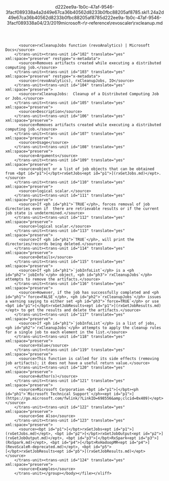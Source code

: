 <?xml version="1.0"?><xliff version="1.2" xmlns="urn:oasis:names:tc:xliff:document:1.2" xmlns:xsi="http://www.w3.org/2001/XMLSchema-instance" xsi:schemaLocation="urn:oasis:names:tc:xliff:document:1.2 xliff-core-1.2-transitional.xsd"><file datatype="xml" original="rxcleanup.md" source-language="en-US" target-language="en-US"><header><tool tool-id="mdxliff" tool-name="mdxliff" tool-version="1.0-1931010" tool-company="Microsoft" /><xliffext:skl_file_name xmlns:xliffext="urn:microsoft:content:schema:xliffextensions">d222ee9a-1b0c-47af-9546-3facf089338a4a2d49e67ca36b40562d8233b0fbc88205af8785.skl</xliffext:skl_file_name><xliffext:version xmlns:xliffext="urn:microsoft:content:schema:xliffextensions">1.2</xliffext:version><xliffext:ms.openlocfilehash xmlns:xliffext="urn:microsoft:content:schema:xliffextensions">4a2d49e67ca36b40562d8233b0fbc88205af8785</xliffext:ms.openlocfilehash><xliffext:ms.sourcegitcommit xmlns:xliffext="urn:microsoft:content:schema:xliffextensions">d222ee9a-1b0c-47af-9546-3facf089338a</xliffext:ms.sourcegitcommit><xliffext:ms.lasthandoff xmlns:xliffext="urn:microsoft:content:schema:xliffextensions">04/23/2019</xliffext:ms.lasthandoff><xliffext:ms.openlocfilepath xmlns:xliffext="urn:microsoft:content:schema:xliffextensions">microsoft-r\r-reference\revoscaler\rxcleanup.md</xliffext:ms.openlocfilepath></header><body><group id="content" extype="content"><trans-unit id="101" translate="yes" xml:space="preserve" restype="x-metadata">
          <source>rxCleanupJobs function (revoAnalytics) | Microsoft Docs</source>
        </trans-unit><trans-unit id="102" translate="yes" xml:space="preserve" restype="x-metadata">
          <source>Removes artifacts created while executing a distributed computing job.</source>
        </trans-unit><trans-unit id="103" translate="yes" xml:space="preserve" restype="x-metadata">
          <source>(revoAnalytics), rxCleanupJobs, IO</source>
        </trans-unit><trans-unit id="104" translate="yes" xml:space="preserve">
          <source>rxCleanupJobs:  Cleanup of a Distributed Computing Job or Jobs.</source>
        </trans-unit><trans-unit id="105" translate="yes" xml:space="preserve">
          <source>Description</source>
        </trans-unit><trans-unit id="106" translate="yes" xml:space="preserve">
          <source>Removes artifacts created while executing a distributed computing job.</source>
        </trans-unit><trans-unit id="107" translate="yes" xml:space="preserve">
          <source>Usage</source>
        </trans-unit><trans-unit id="108" translate="yes" xml:space="preserve">
          <source>Arguments</source>
        </trans-unit><trans-unit id="109" translate="yes" xml:space="preserve">
          <source>object or a list of job objects that can be obtained  from <bpt id="p1">[</bpt>rxGetJobs<ept id="p1">](rxGetJobs.md)</ept>.</source>
        </trans-unit><trans-unit id="110" translate="yes" xml:space="preserve">
          <source>logical scalar.</source>
        </trans-unit><trans-unit id="111" translate="yes" xml:space="preserve">
          <source>If <ph id="ph1">`TRUE`</ph>, forces removal of job directories even if  there are retrievable results or if the current job state is undetermined.</source>
        </trans-unit><trans-unit id="112" translate="yes" xml:space="preserve">
          <source>logical scalar.</source>
        </trans-unit><trans-unit id="113" translate="yes" xml:space="preserve">
          <source>If <ph id="ph1">`TRUE`</ph>, will print the directories/records being deleted.</source>
        </trans-unit><trans-unit id="114" translate="yes" xml:space="preserve">
          <source>Details</source>
        </trans-unit><trans-unit id="115" translate="yes" xml:space="preserve">
          <source>If <ph id="ph1">`jobInfoList`</ph> is a <ph id="ph2">`jobInfo`</ph> object, <ph id="ph3">`rxCleanupJobs`</ph> attempts to remove the artifacts.</source>
        </trans-unit><trans-unit id="116" translate="yes" xml:space="preserve">
          <source>However, if the job has successfully completed and <ph id="ph1">`force=FALSE`</ph>, <ph id="ph2">`rxCleanupJobs`</ph> issues a warning saying to either set <ph id="ph3">`force=TRUE`</ph> or use <bpt id="p1">[</bpt>rxGetJobResults<ept id="p1">](rxGetJobResults.md)</ept> to get the results and delete the artifacts.</source>
        </trans-unit><trans-unit id="117" translate="yes" xml:space="preserve">
          <source>If <ph id="ph1">`jobInfoList`</ph> is a list of jobs, <ph id="ph2">`rxCleanupJobs`</ph> attempts to apply the cleanup rules for a single job to each element in the list.</source>
        </trans-unit><trans-unit id="118" translate="yes" xml:space="preserve">
          <source>Value</source>
        </trans-unit><trans-unit id="119" translate="yes" xml:space="preserve">
          <source>This function is called for its side effects (removing job artifacts); it does not have a useful return value.</source>
        </trans-unit><trans-unit id="120" translate="yes" xml:space="preserve">
          <source>Author(s)</source>
        </trans-unit><trans-unit id="121" translate="yes" xml:space="preserve">
          <source>Microsoft Corporation <bpt id="p1">[</bpt><ph id="ph1">`Microsoft Technical Support`</ph><ept id="p1">](https://go.microsoft.com/fwlink/?LinkID=698556&amp;clcid=0x409)</ept></source>
        </trans-unit><trans-unit id="122" translate="yes" xml:space="preserve">
          <source>See Also</source>
        </trans-unit><trans-unit id="123" translate="yes" xml:space="preserve">
          <source><bpt id="p1">[</bpt>rxGetJobs<ept id="p1">](rxGetJobs.md)</ept>, <bpt id="p2">[</bpt>rxGetJobOutput<ept id="p2">](rxGetJobOutput.md)</ept>, <bpt id="p3">[</bpt>RxSpark<ept id="p3">](RxSpark.md)</ept>, <bpt id="p4">[</bpt>RxHadoopMR<ept id="p4">](RevoScaleR-deprecated.md)</ept>, <bpt id="p5">[</bpt>rxGetJobResults<ept id="p5">](rxGetJobResults.md)</ept></source>
        </trans-unit><trans-unit id="124" translate="yes" xml:space="preserve">
          <source>Examples</source>
        </trans-unit></group></body></file></xliff>